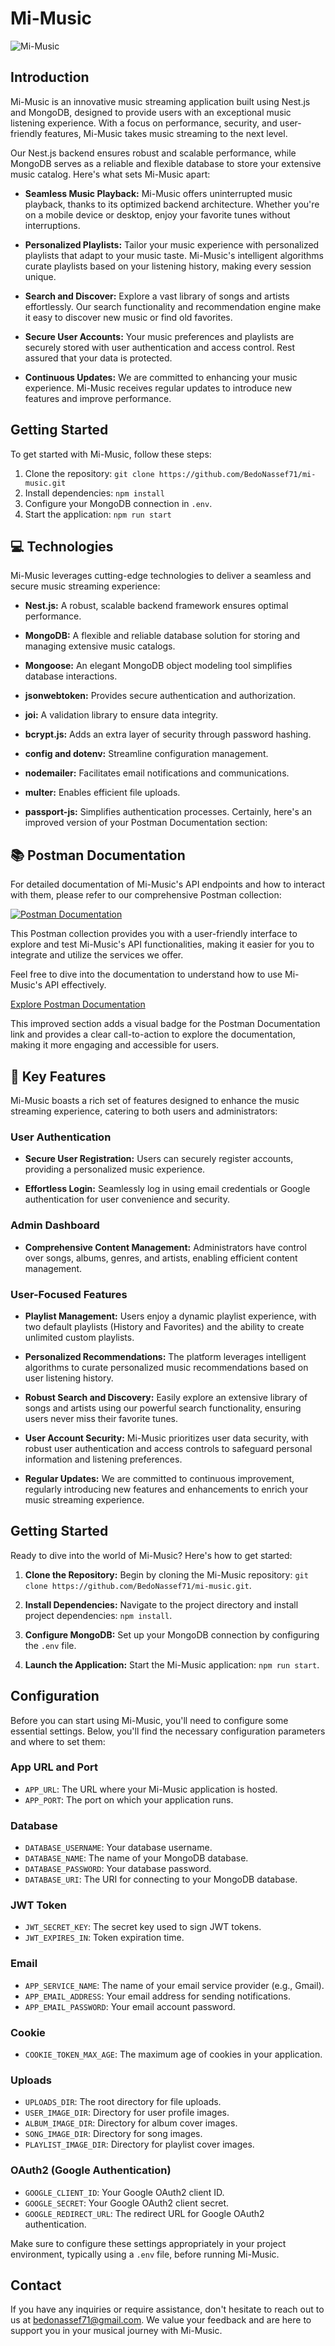 # Mi-Music

![Mi-Music](https://cdn6.aptoide.com/imgs/9/2/e/92e94d1615fdf418a87befcd762cfac1_fgraphic.jpg)

## Introduction

Mi-Music is an innovative music streaming application built using Nest.js and MongoDB, designed to provide users with an exceptional music listening experience. With a focus on performance, security, and user-friendly features, Mi-Music takes music streaming to the next level.

Our Nest.js backend ensures robust and scalable performance, while MongoDB serves as a reliable and flexible database to store your extensive music catalog. Here's what sets Mi-Music apart:

- **Seamless Music Playback:** Mi-Music offers uninterrupted music playback, thanks to its optimized backend architecture. Whether you're on a mobile device or desktop, enjoy your favorite tunes without interruptions.

- **Personalized Playlists:** Tailor your music experience with personalized playlists that adapt to your music taste. Mi-Music's intelligent algorithms curate playlists based on your listening history, making every session unique.

- **Search and Discover:** Explore a vast library of songs and artists effortlessly. Our search functionality and recommendation engine make it easy to discover new music or find old favorites.

- **Secure User Accounts:** Your music preferences and playlists are securely stored with user authentication and access control. Rest assured that your data is protected.

- **Continuous Updates:** We are committed to enhancing your music experience. Mi-Music receives regular updates to introduce new features and improve performance.

## Getting Started

To get started with Mi-Music, follow these steps:

1. Clone the repository: `git clone https://github.com/BedoNassef71/mi-music.git`
2. Install dependencies: `npm install`
3. Configure your MongoDB connection in `.env`.
4. Start the application: `npm run start`

## 💻 Technologies

Mi-Music leverages cutting-edge technologies to deliver a seamless and secure music streaming experience:

- **Nest.js:** A robust, scalable backend framework ensures optimal performance.

- **MongoDB:** A flexible and reliable database solution for storing and managing extensive music catalogs.

- **Mongoose:** An elegant MongoDB object modeling tool simplifies database interactions.

- **jsonwebtoken:** Provides secure authentication and authorization.

- **joi:** A validation library to ensure data integrity.

- **bcrypt.js:** Adds an extra layer of security through password hashing.

- **config and dotenv:** Streamline configuration management.

- **nodemailer:** Facilitates email notifications and communications.

- **multer:** Enables efficient file uploads.

- **passport-js:** Simplifies authentication processes.
Certainly, here's an improved version of your Postman Documentation section:

## 📚 Postman Documentation

For detailed documentation of Mi-Music's API endpoints and how to interact with them, please refer to our comprehensive Postman collection:

[![Postman Documentation](https://img.shields.io/badge/Postman-Documentation-orange)](https://documenter.getpostman.com/view/23775737/2s9YC7SWdF)

This Postman collection provides you with a user-friendly interface to explore and test Mi-Music's API functionalities, making it easier for you to integrate and utilize the services we offer.

Feel free to dive into the documentation to understand how to use Mi-Music's API effectively.

[Explore Postman Documentation](https://documenter.getpostman.com/view/23775737/2s9YC7SWdF)

This improved section adds a visual badge for the Postman Documentation link and provides a clear call-to-action to explore the documentation, making it more engaging and accessible for users.
## 🧐 Key Features

Mi-Music boasts a rich set of features designed to enhance the music streaming experience, catering to both users and administrators:

### User Authentication

- **Secure User Registration:** Users can securely register accounts, providing a personalized music experience.

- **Effortless Login:** Seamlessly log in using email credentials or Google authentication for user convenience and security.

### Admin Dashboard

- **Comprehensive Content Management:** Administrators have control over songs, albums, genres, and artists, enabling efficient content management.

### User-Focused Features

- **Playlist Management:** Users enjoy a dynamic playlist experience, with two default playlists (History and Favorites) and the ability to create unlimited custom playlists.

- **Personalized Recommendations:** The platform leverages intelligent algorithms to curate personalized music recommendations based on user listening history.

- **Robust Search and Discovery:** Easily explore an extensive library of songs and artists using our powerful search functionality, ensuring users never miss their favorite tunes.

- **User Account Security:** Mi-Music prioritizes user data security, with robust user authentication and access controls to safeguard personal information and listening preferences.

- **Regular Updates:** We are committed to continuous improvement, regularly introducing new features and enhancements to enrich your music streaming experience.


## Getting Started

Ready to dive into the world of Mi-Music? Here's how to get started:

1. **Clone the Repository:** Begin by cloning the Mi-Music repository: `git clone https://github.com/BedoNassef71/mi-music.git`.

2. **Install Dependencies:** Navigate to the project directory and install project dependencies: `npm install`.

3. **Configure MongoDB:** Set up your MongoDB connection by configuring the `.env` file.

4. **Launch the Application:** Start the Mi-Music application: `npm run start`.
## Configuration

Before you can start using Mi-Music, you'll need to configure some essential settings. Below, you'll find the necessary configuration parameters and where to set them:

### App URL and Port

- `APP_URL`: The URL where your Mi-Music application is hosted.
- `APP_PORT`: The port on which your application runs.

### Database

- `DATABASE_USERNAME`: Your database username.
- `DATABASE_NAME`: The name of your MongoDB database.
- `DATABASE_PASSWORD`: Your database password.
- `DATABASE_URI`: The URI for connecting to your MongoDB database.

### JWT Token

- `JWT_SECRET_KEY`: The secret key used to sign JWT tokens.
- `JWT_EXPIRES_IN`: Token expiration time.

### Email

- `APP_SERVICE_NAME`: The name of your email service provider (e.g., Gmail).
- `APP_EMAIL_ADDRESS`: Your email address for sending notifications.
- `APP_EMAIL_PASSWORD`: Your email account password.

### Cookie

- `COOKIE_TOKEN_MAX_AGE`: The maximum age of cookies in your application.

### Uploads

- `UPLOADS_DIR`: The root directory for file uploads.
- `USER_IMAGE_DIR`: Directory for user profile images.
- `ALBUM_IMAGE_DIR`: Directory for album cover images.
- `SONG_IMAGE_DIR`: Directory for song images.
- `PLAYLIST_IMAGE_DIR`: Directory for playlist cover images.

### OAuth2 (Google Authentication)

- `GOOGLE_CLIENT_ID`: Your Google OAuth2 client ID.
- `GOOGLE_SECRET`: Your Google OAuth2 client secret.
- `GOOGLE_REDIRECT_URL`: The redirect URL for Google OAuth2 authentication.

Make sure to configure these settings appropriately in your project environment, typically using a `.env` file, before running Mi-Music.

## Contact

If you have any inquiries or require assistance, don't hesitate to reach out to us at [bedonassef71@gmail.com](mailto:bedonassef71@gmail.com). We value your feedback and are here to support you in your musical journey with Mi-Music.
